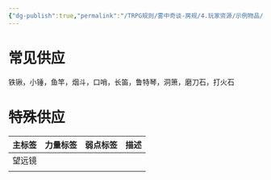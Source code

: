 ```yaml
---
{"dg-publish":true,"permalink":"/TRPG规则/雾中奇谈-房规/4.玩家资源/示例物品/工具/"}
---
```


# 常见供应
铁锹，小锤，鱼竿，烟斗，口哨，长笛，鲁特琴，洞箫，磨刀石，打火石

# 特殊供应

| 主标签 | 力量标签 | 弱点标签 | 描述  |
| --- | ---- | ---- | --- |
| 望远镜 |      |      |     |
|     |      |      |     |
